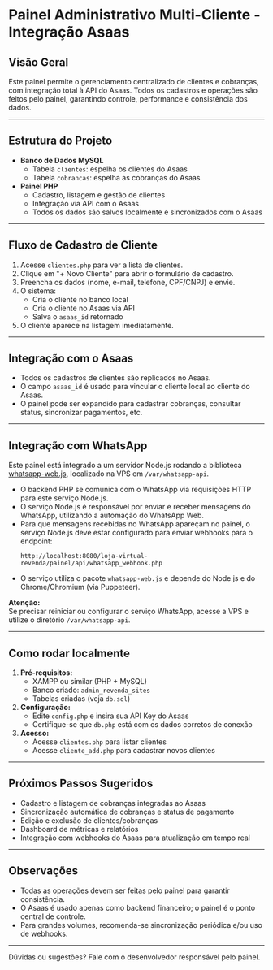 # Painel Administrativo Multi-Cliente - Integração Asaas

## Visão Geral

Este painel permite o gerenciamento centralizado de clientes e cobranças, com integração total à API do Asaas. Todos os cadastros e operações são feitos pelo painel, garantindo controle, performance e consistência dos dados.

---

## Estrutura do Projeto

- **Banco de Dados MySQL**
  - Tabela `clientes`: espelha os clientes do Asaas
  - Tabela `cobrancas`: espelha as cobranças do Asaas
- **Painel PHP**
  - Cadastro, listagem e gestão de clientes
  - Integração via API com o Asaas
  - Todos os dados são salvos localmente e sincronizados com o Asaas

---

## Fluxo de Cadastro de Cliente

1. Acesse `clientes.php` para ver a lista de clientes.
2. Clique em "+ Novo Cliente" para abrir o formulário de cadastro.
3. Preencha os dados (nome, e-mail, telefone, CPF/CNPJ) e envie.
4. O sistema:
   - Cria o cliente no banco local
   - Cria o cliente no Asaas via API
   - Salva o `asaas_id` retornado
5. O cliente aparece na listagem imediatamente.

---

## Integração com o Asaas

- Todos os cadastros de clientes são replicados no Asaas.
- O campo `asaas_id` é usado para vincular o cliente local ao cliente do Asaas.
- O painel pode ser expandido para cadastrar cobranças, consultar status, sincronizar pagamentos, etc.

---

## Integração com WhatsApp

Este painel está integrado a um servidor Node.js rodando a biblioteca [whatsapp-web.js](https://wwebjs.dev/), localizado na VPS em `/var/whatsapp-api`.

- O backend PHP se comunica com o WhatsApp via requisições HTTP para este serviço Node.js.
- O serviço Node.js é responsável por enviar e receber mensagens do WhatsApp, utilizando a automação do WhatsApp Web.
- Para que mensagens recebidas no WhatsApp apareçam no painel, o serviço Node.js deve estar configurado para enviar webhooks para o endpoint:
  ```
  http://localhost:8080/loja-virtual-revenda/painel/api/whatsapp_webhook.php
  ```
- O serviço utiliza o pacote `whatsapp-web.js` e depende do Node.js e do Chrome/Chromium (via Puppeteer).

**Atenção:**  
Se precisar reiniciar ou configurar o serviço WhatsApp, acesse a VPS e utilize o diretório `/var/whatsapp-api`.

---

## Como rodar localmente

1. **Pré-requisitos:**
   - XAMPP ou similar (PHP + MySQL)
   - Banco criado: `admin_revenda_sites`
   - Tabelas criadas (veja `db.sql`)
2. **Configuração:**
   - Edite `config.php` e insira sua API Key do Asaas
   - Certifique-se que `db.php` está com os dados corretos de conexão
3. **Acesso:**
   - Acesse `clientes.php` para listar clientes
   - Acesse `cliente_add.php` para cadastrar novos clientes

---

## Próximos Passos Sugeridos

- Cadastro e listagem de cobranças integradas ao Asaas
- Sincronização automática de cobranças e status de pagamento
- Edição e exclusão de clientes/cobranças
- Dashboard de métricas e relatórios
- Integração com webhooks do Asaas para atualização em tempo real

---

## Observações

- Todas as operações devem ser feitas pelo painel para garantir consistência.
- O Asaas é usado apenas como backend financeiro; o painel é o ponto central de controle.
- Para grandes volumes, recomenda-se sincronização periódica e/ou uso de webhooks.

---

Dúvidas ou sugestões? Fale com o desenvolvedor responsável pelo painel. 